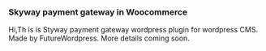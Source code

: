 ### Skyway payment gateway in Woocommerce
Hi,Th
is is Styway payment gateway wordpress plugin for wordpress CMS. Made by FutureWordpress. More details coming soon.